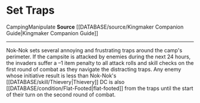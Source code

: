 ﻿---
id: '1486'
name: Set Traps
rarity: Common
source: '[[DATABASE/source/Kingmaker Companion Guide|Kingmaker Companion Guide]]'
trait:
- '[[DATABASE/trait/Camping|Camping]]'
- '[[DATABASE/trait/Manipulate|Manipulate]]'
type: Action

---
# Set Traps

<span class="item-trait">Camping</span><span class="item-trait">Manipulate</span>
**Source** [[DATABASE/source/Kingmaker Companion Guide|Kingmaker Companion Guide]]

---
Nok-Nok sets several annoying and frustrating traps around the camp's perimeter. If the campsite is attacked by enemies during the next 24 hours, the invaders suffer a –1 item penalty to all attack rolls and skill checks on the first round of combat as they navigate the distracting traps. Any enemy whose initiative result is less than Nok-Nok's [[DATABASE/skill/Thievery|Thievery]] DC is also [[DATABASE/condition/Flat-Footed|flat-footed]] from the traps until the start of their turn on the second round of combat.